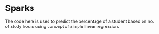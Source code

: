 # Sparks
The code here is used to predict the percentage of a student based on no. of study hours using concept of simple linear regression.
